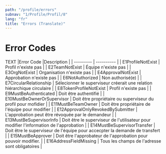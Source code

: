 ```yaml
---
path: "/profile/errors"
subnav: "1/Profile/Profil/8"
lang: "fr"
title: "Errors (Translate)"
---
```


<helmet>
<title> Profil - Errors (Translate)</title>
</helmet>

# Error Codes
TEXT
|Error Code |Description |
| --------- | ---------- |
| E1ProfileNotExist | Profil n'existe pas |
| E2TeamNotExist | Équipe n'existe pas |
| E3OrgNotExist | Organisation n'existe pas |
| E4ApprovalNotExist | Approbation n'existe pas |
| E6NotAuthorized | Non authorisé(e) |
| E7CircularRelationship | Sélecionner le superviseur créerait une relation hiérarchique circulaire |
| E8TokenProfileNotExist | Profil n'existe pas |
| E9MustBeAuthenticated | Doit être authentifié |
| E10MustBeOwnerOrSupervisor | Doit être propriétaire ou superviseur du profil pour mofidier |
| E11MustBeTeamOwner | Doit être propriétaire de l'équipe pour modifier |
| E12ApprovalOnlyRevokedBySubmitter | L'approbation peut être révoquée par le demandeur |
| E13MustBeSupervisorInfo | Doit être le superviseur de l'utilisateur pour modifier l'information de l'approbation |
| E14MustBeSupervisorTransfer | Doit être le superviseur de l'équipe pour accecpter la demande de transfert |
| E15MustBeApprover | Doit être l'approbateur de l'approbation pour pouvoir modifier. |
| E16AddressFieldMissing | Tous les champs de l'adresse sont obligatoires |